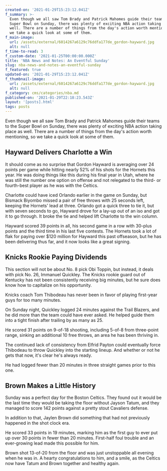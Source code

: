 ```yaml
---
created-on: '2021-01-29T15:23:12.041Z'
f_summary: >-
  Even though we all saw Tom Brady and Patrick Mahomes guide their teams to the
  Super Bowl on Sunday, there was plenty of exciting NBA action taking place as
  well. There are a number of things from the day's action worth mentioning, so
  we take a quick look at some of them.
f_main-image:
  url: /assets/external/6014267a6129c76ddfa177de_gordon-hayward.jpg
  alt: null
f_time-to-read: 3
f_custom-date: '2021-01-25T00:00:00.000Z'
title: 'NBA News and Notes: An Eventful Sunday'
slug: nba-news-and-notes-an-eventful-sunday
f_featured: true
updated-on: '2021-01-29T15:23:12.041Z'
f_thumbnail-image:
  url: /assets/external/6014267a6129c76ddfa177de_gordon-hayward.jpg
  alt: null
f_category: cms/categories/nba.md
published-on: '2021-01-29T22:18:23.543Z'
layout: '[posts].html'
tags: posts
---
```


Even though we all saw Tom Brady and Patrick Mahomes guide their teams to the Super Bowl on Sunday, there was plenty of exciting NBA action taking place as well. There are a number of things from the day's action worth mentioning, so we take a quick look at some of them.

Hayward Delivers Charlotte a Win
--------------------------------

It should come as no surprise that Gordon Hayward is averaging over 24 points per game while hitting nearly 52% of his shots for the Hornets this year. He was doing things like this during his final year in Utah, where he was still the number one option on offense and not relegated to the third- or fourth-best player as he was with the Celtics.

  

Charlotte could have iced Orlando earlier in the game on Sunday, but Bismack Biyombo missed a pair of free throws with 25 seconds left, keeping the Hornets' lead at three. Orlando got a quick three to tie it, but with seven seconds to go, Hayward drove for a lay-up out of an iso and got it to go through. It broke the tie and helped lift Charlotte to the win column.

  

Hayward scored 39 points in all, his second game in a row with 30-plus points and the third time in his last five contests. The Hornets took a lot of flak for paying over $120 million for Hayward this past offseason, but he has been delivering thus far, and it now looks like a great signing.

Knicks Rookie Paying Dividends
------------------------------

This section will not be about No. 8 pick Obi Toppin, but instead, it deals with pick No. 26, Immanuel Quickley. The Knicks rookie guard out of Kentucky has not been consistently receiving big minutes, but he sure does know how to capitalize on his opportunity.

  

Knicks coach Tom Thibodeau has never been in favor of playing first-year guys for too many minutes.

  

On Sunday night, Quickley logged 24 minutes against the Trail Blazers, and he did more than the team could have ever asked. He helped guide them into a tight finish after trailing by as many as 25.

  

He scored 31 points on 9-of-18 shooting, including 5-of-8 from three-point range, sinking an additional 10 free throws, an area he has been thriving in.

  

The continued lack of consistency from Elfrid Payton could eventually force Thibodeau to throw Quickley into the starting lineup. And whether or not he gets that now, it's clear he's always ready.

  

He had logged fewer than 20 minutes in three straight games prior to this one.

Brown Makes a Little History
----------------------------

Sunday was a perfect day for the Boston Celtics. They found out it would be the last time they would be taking the floor without Jayson Tatum, and they managed to score 142 points against a pretty stout Cavaliers defense.

  

In addition to that, Jaylen Brown did something that had not previously happened in the shot clock era.

  

He scored 33 points in 19 minutes, marking him as the first guy to ever put up over 30 points in fewer than 20 minutes. First-half foul trouble and an ever-growing lead made this possible for him.

  

Brown shot 13-of-20 from the floor and was just unstoppable all evening when he was in. A hearty congratulations to him, and a smile, as the Celtics now have Tatum and Brown together and healthy again.
